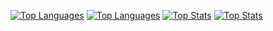 [![Top Languages](https://github-readme-stats.vercel.app/api/top-langs/?username=nutusSar&layout=compact&show_icons=true&theme=tokyonight#gh-dark-mode-only)](https://github.com/nutusSar/github-readme-stats#gh-dark-mode-only)
[![Top Languages](https://github-readme-stats.vercel.app/api/top-langs/?username=nutusSar&layout=compact&show_icons=true&theme=catppuccin_latte#gh-light-mode-only)](https://github.com/nutusSar/github-readme-stats#gh-light-mode-only)
[![Top Stats](https://github-readme-stats.vercel.app/api?username=nutusSar&layout=compact&show_icons=true&theme=tokyonight#gh-dark-mode-only)](https://github.com/nutusSar/github-readme-stats#gh-dark-mode-only)
[![Top Stats](https://github-readme-stats.vercel.app/api?username=nutusSar&layout=compact&show_icons=true&theme=catppuccin_latte#gh-light-mode-only)](https://github.com/nutusSar/github-readme-stats#gh-light-mode-only)

